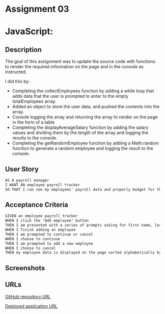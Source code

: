 # Assignment 03

# JavaScript: 

## Description

The goal of this assignment was to update the source code with functions to render the required information on the page and in the console as instructed.

I did this by:

- Completing the collectEmployees function by adding a while loop that adds data that the user is prompted to enter to the empty totalEmployees array.
- Added an object to store the user data, and pushed the contents into the array.
- Console logging the array and returning the array to render on the page in the form of a table 
- Completing the displayAverageSalary function by adding the salary values and dividing them by the length of the array and logging the results to the console.
- Completing the getRandomEmployee function by adding a Math.random function to generate a random employee and logging the result to the console. 

## User Story

```md
AS A payroll manager
I WANT AN employee payroll tracker
SO THAT I can see my employees' payroll data and properly budget for the company
```

## Acceptance Criteria

```md
GIVEN an employee payroll tracker
WHEN I click the "Add employee" button
THEN I am presented with a series of prompts asking for first name, last name, and salary
WHEN I finish adding an employee
THEN I am prompted to continue or cancel
WHEN I choose to continue
THEN I am prompted to add a new employee
WHEN I choose to cancel
THEN my employee data is displayed on the page sorted alphabetically by last name, and the console shows computed and aggregated data
```

## Screenshots


## URLs

[GitHub repository URL](https://github.com/DalyaKablawi/portfolio-takeone)

[Deployed application URL](https://dalyakablawi.github.io/portfolio-takeone/)
